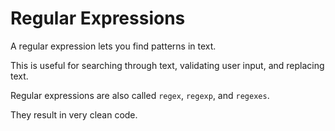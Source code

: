 # Regular Expressions

A regular expression lets you find patterns in text.

This is useful for searching through text, validating user input, and replacing text.

Regular expressions are also called `regex`, `regexp`, and `regexes`.

They result in very clean code.